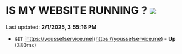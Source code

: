 # IS MY WEBSITE RUNNING ? [![](https://img.shields.io/static/v1?label=Sponsor&message=%E2%9D%A4&logo=GitHub&color=%23fe8e86)](https://github.com/sponsors/Youssef-Lehmam)

Last updated: **2/1/2025, 3:55:16 PM**

- `GET` [https://youssefservice.me](https://youssefservice.me) - **Up** (380ms)
